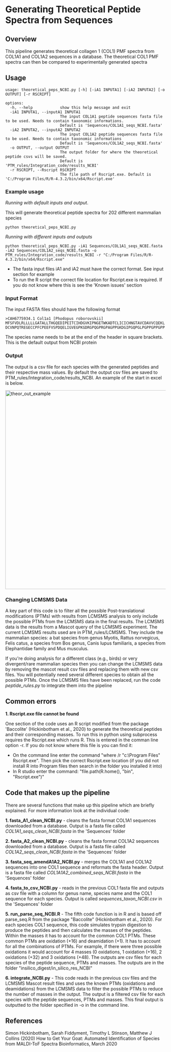 # Generating Theoretical Peptide Spectra from Sequences
## Overview

This pipeline generates theoretical collagen 1 (COL1) PMF spectra from COL1A1 and COL1A2 sequences in a database. The theoretical COL1 PMF spectra can then be compared to experimentally generated spectra

## Usage
```
usage: theoretical_peps_NCBI.py [-h] [-iA1 INPUTA1] [-iA2 INPUTA2] [-o OUTPUT] [-r RSCRIPT]

options:
  -h, --help            show this help message and exit
  -iA1 INPUTA1, --inputA1 INPUTA1
                        The input COL1A1 peptide sequences fasta file to be used. Needs to contain taxonomic informations.
                        Default is 'Sequences/COL1A1_seqs_NCBI.fasta'
  -iA2 INPUTA2, --inputA2 INPUTA2
                        The input COL1A2 peptide sequences fasta file to be used. Needs to contain taxonomic informations
                        Default is 'Sequences/COL1A2_seqs_NCBI.fasta'
  -o OUTPUT, --output OUTPUT
                        The output folder for where the theoretical peptide csvs will be saved.
                        Default is 'PTM_rules/Integration_code/results_NCBI'
  -r RSCRIPT, --Rscript RSCRIPT
                        The file path of Rscript.exe. Default is 'C:/Program Files/R/R-4.3.2/bin/x64/Rscript.exe'
```

### Example usage
*Running with default inputs and output*. 

This will generate theoretical peptide spectra for 202 different mammalian species
```
python theoretical_peps_NCBI.py 
```

*Running with different inputs and outputs*
```
python theoretical_peps_NCBI.py -iA1 Sequences/COL1A1_seqs_NCBI.fasta -iA2 Sequences/COL1A2_seqs_NCBI.fasta -o PTM_rules/Integration_code/results_NCBI -r "C:/Program Files/R/R-4.3.2/bin/x64/Rscript.exe" 
```
- The fasta input files iA1 and iA2 must have the correct format. See input section for example
- To run the R script the correct file location for Rscript.exe is required. If you do not know where this is see the 'Known issues' section

### Input Format
The input FASTA files should have the following format
```
>CAH6775934.1 Col1a1 [Phodopus roborovskii]
MFSFVDLRLLLLLGATALLTHGQEDIPEITCIHDGVKIPNGETWKADTCLICICHNGTAVCDAVVCQEKL
DCVNPQTREGECCPFCPEEFVSPDQELIGVEGPKGDRGPQGPRGPAGPPGKDGIPGQPGLPGPPGPPGPP
```
The species name needs to be at the end of the header in square brackets. This is the default output from NCBI protein

### Output
The output is a csv file for each species with the generated peptides and their respective mass values. By default the output csv files are saved to PTM_rules/Integration_code/results_NCBI.
An example of the start in excel is below.

<img width="625" alt="theor_out_example" src="https://github.com/TobyL98/RP1_m-z_speciesidentify/assets/158182593/a758da8c-da45-464d-b657-df312d919189">

### Changing LCMSMS Data
A key part of this code is to filter all the possible Post-translational modifications (PTMs) with results from LCMSMS analysis to only include the possible PTMs from the LCMSMS data in the final results.
The LCMSMS data is the results from a Mascot query of the LCMSMS experiment. The current LCMSMS results used are in PTM_rules/LCMSMS. They include the mammalian species: a bat species from genus Myotis, Rattus norvegicus, Felis catus, a species from Bos genus, Canis lupus familiaris, a species from Elephantidae family and Mus musculus.

If you're doing analysis for a different class (e.g., birds) or very divergent/rare mammalian species then you can change the LCMSMS data by removing the mascot result csv files and replacing them with new csv files. You will potentially need several different species to obtain all the possible PTMs. Once the LCMSMS files have been replaced, run the code *peptide_rules.py* to integrate them into the pipeline

## Common errors
**1. Rscript.exe file cannot be found**

One section of the code uses an R script modified from the package 'Baccolite' (Hickinbotham et al., 2020) to generate the theoretical peptides and their corresponding masses.
To run this in python using subprocess requires the Rscript.exe which runs R. This is entered in the comman line option -r. 
If you do not know where this file is you can find it:
- On the command line enter the command "where /r "c:\Program Files" Rscript.exe". Then pick the correct Rscript.exe location (if you did not install R into Program files then search in the folder you installed it into)
- In R studio enter the command: "file.path(R.home(), "bin", "Rscript.exe")"

## Code that makes up the pipeline
There are several functions that make up this pipeline which are briefly explained. For more information look at the individual code:

**1. fasta_A1_clean_NCBI.py** - cleans the fasta format COL1A1 sequences downloaded from a database. Output is a fasta file called *COL1A1_seqs_clean_NCBI.fasta* in the 'Sequences' folder

**2. fasta_A2_clean_NCBI.py** - cleans the fasta format COL1A2 sequences downloaded from a database. Output is a fasta file called *COL1A2_seqs_clean_NCBI.fasta* in the 'Sequences' folder

**3. fasta_seq_amendA1A2_NCBI.py** - merges the COL1A1 and COL1A2 sequences into one COL1 sequence and reformats the fasta header. Output is a fasta file called *COL1A1A2_combined_seqs_NCBI.fasta* in the 'Sequences' folder

**4. fasta_to_csv_NCBI.py** - reads in the previous COL1 fasta file and outputs as csv file with a column for genus name, species name and the COL1 sequence for each species. Output is called *sequences_taxon_NCBI.csv* in the 'Sequences' folder

**5. run_parse_seq_NCBI.R** - The fifth code function is in R and is based off parse_seq.R from the package "Baccolite" (Hickinbotham et al., 2020). For each species COL1 sequence, this code simulates trypsin digestion to produce the peptides and then calculates the masses of the peptides. Within the masses it has to account for the common COL1 PTMs. These common PTMs are oxidation (+16) and deamidation (+1). It has to account for all the combinations of PTMs. For example, if there were three possible oxidations it would account for 4 masses (0 oxidations, 1 oxidation (+16), 2 oxidations (+32) and 3 oxidations (+48). The outputs are csv files for each species of the peptide sequence, PTMs and masses. The outputs are in the folder "insilico_digest/in_silico_res_NCBI"

**6. integrate_NCBI.py** - This code reads in the previous csv files and the LCMSMS Mascot result files and uses the known PTMs (oxidations and deamidations) from the LCMSMS data to filter the possible PTMs to reduce the number of masses in the output. The output is a filtered csv file for each species with the peptide sequences, PTMs and masses. This final output is outputted to the folder specified in -o in the command line. 



## References
Simon Hickinbotham, Sarah Fiddyment, Timothy L Stinson, Matthew J Collins (2020) How to Get Your Goat: Automated Identification of Species from MALDI-ToF Spectra Bioinformatics, March 2020


